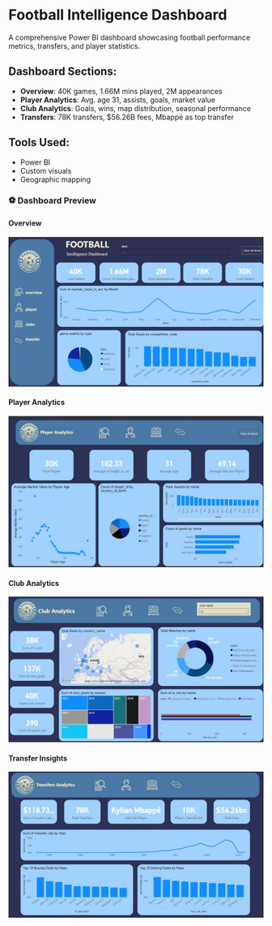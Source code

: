 # Football Intelligence Dashboard

A comprehensive Power BI dashboard showcasing football performance metrics, transfers, and player statistics.

## Dashboard Sections:
- **Overview**: 40K games, 1.66M mins played, 2M appearances
- **Player Analytics**: Avg. age 31, assists, goals, market value
- **Club Analytics**: Goals, wins, map distribution, seasonal performance
- **Transfers**: 78K transfers, $56.26B fees, Mbappé as top transfer

## Tools Used:
- Power BI
- Custom visuals
- Geographic mapping

### ⚽ Dashboard Preview

#### Overview  
![Football Overview](https://raw.githubusercontent.com/Mohamednour7/PowerBI-Dashboard-Portfolio/gh-pages/Football_Intelligence_Dashboard/football_overview.jpg)

#### Player Analytics  
![Player Analytics](https://raw.githubusercontent.com/Mohamednour7/PowerBI-Dashboard-Portfolio/gh-pages/Football_Intelligence_Dashboard/player_analytics.jpg)

#### Club Analytics  
![Club Analytics](https://raw.githubusercontent.com/Mohamednour7/PowerBI-Dashboard-Portfolio/gh-pages/Football_Intelligence_Dashboard/club_analytics.jpg)

#### Transfer Insights  
![Transfers](https://raw.githubusercontent.com/Mohamednour7/PowerBI-Dashboard-Portfolio/gh-pages/Football_Intelligence_Dashboard/transfers_analytics.jpg)



